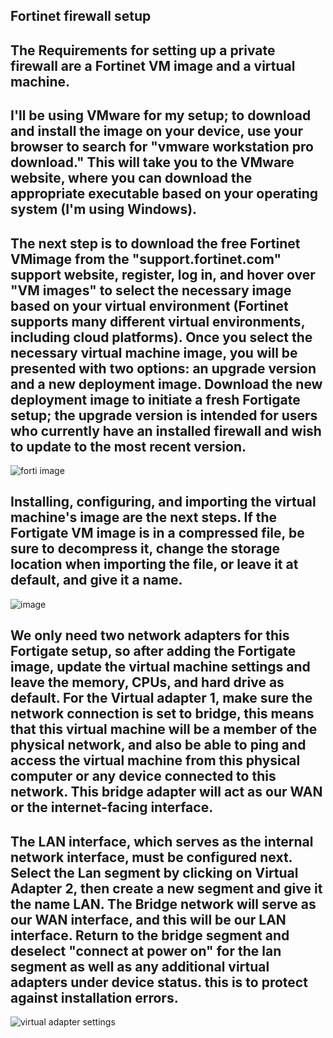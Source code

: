 ## Fortinet firewall setup
## The Requirements for setting up a private firewall are a Fortinet VM image and a virtual machine.
## I'll be using VMware for my setup; to download and install the image on your device, use your browser to search for "vmware workstation pro download." This will take you to the VMware website, where you can download the appropriate executable based on your operating system (I'm using Windows).
## The next step is to download the free Fortinet VMimage from the "support.fortinet.com" support website, register, log in, and hover over "VM images" to select the necessary image based on your virtual environment (Fortinet supports many different virtual environments, including cloud platforms). Once you select the necessary virtual machine image, you will be presented with two options: an upgrade version and a new deployment image. Download the new deployment image to initiate a fresh Fortigate setup; the upgrade version is intended for users who currently have an installed firewall and wish to update to the most recent version.
![forti image](https://github.com/Bukaslye/Bukaslye/assets/156098907/760e3436-14d2-486f-9255-0a5877180bf0)
## Installing, configuring, and importing the virtual machine's image are the next steps. If the Fortigate VM image is in a compressed file, be sure to decompress it, change the storage location when importing the file, or leave it at default, and give it a name.
![image](https://github.com/Bukaslye/Bukaslye/assets/156098907/45a77477-63ad-4ceb-ae20-c7ea4c4a2820)
## We only need two network adapters for this Fortigate setup, so after adding the Fortigate image, update the virtual machine settings and leave the memory, CPUs, and hard drive as default. For the Virtual adapter 1, make sure the network connection is set to bridge, this means that this virtual machine will be a member of the physical network, and also be able to ping and access the virtual machine from this physical computer or any device connected to this network. This bridge adapter will act as our WAN or the internet-facing interface.
## The LAN interface, which serves as the internal network interface, must be configured next. Select the Lan segment by clicking on Virtual Adapter 2, then create a new segment and give it the name LAN. The Bridge network will serve as our WAN interface, and this will be our LAN interface. Return to the bridge segment and deselect "connect at power on" for the lan segment as well as any additional virtual adapters under device status. this is to protect against installation errors.
![virtual adapter settings](https://github.com/Bukaslye/Bukaslye/assets/156098907/f5faa4d3-5783-45af-94fb-9612784269c4)
